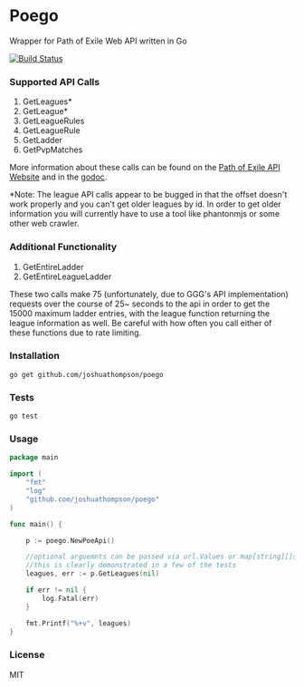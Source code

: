 # Poego
Wrapper for Path of Exile Web API written in Go

[![Build Status](https://travis-ci.org/JoshuaThompson/poego.svg?branch=master)](https://travis-ci.org/JoshuaThompson/poego)

### Supported API Calls
1. GetLeagues*
2. GetLeague*
3. GetLeagueRules
4. GetLeagueRule
5. GetLadder
6. GetPvpMatches

More information about these calls can be found on the [Path of Exile API Website](https://www.pathofexile.com/developer/docs/api) and in the [godoc](http://godoc.org/github.com/JoshuaThompson/poego).

*Note: The league API calls appear to be bugged in that the offset doesn't work properly and you can't get older leagues by id.  In order to get older information you
will currently have to use a tool like phantonmjs or some other web crawler.  

### Additional Functionality
1. GetEntireLadder
2. GetEntireLeagueLadder

These two calls make 75 (unfortunately, due to GGG's API implementation) requests over the course of 25~ seconds to the api in order to get the 15000 maximum ladder entries, with the league function returning the league information as well.  Be careful with how often you call either of these functions due to rate limiting.  

### Installation
```
go get github.com/joshuathompson/poego
```

### Tests
```
go test
```

### Usage 
```go
package main

import (
	"fmt"
	"log"
	"github.com/joshuathompson/poego"
)

func main() {

	p := poego.NewPoeApi()

	//optional arguemnts can be passed via url.Values or map[string][]string
	//this is clearly demonstrated in a few of the tests
	leagues, err := p.GetLeagues(nil)

	if err != nil {
		log.Fatal(err)
	}

	fmt.Printf("%+v", leagues)
}

```

### License
MIT
